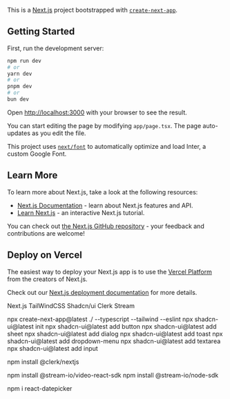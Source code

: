 This is a [Next.js](https://nextjs.org/) project bootstrapped with [`create-next-app`](https://github.com/vercel/next.js/tree/canary/packages/create-next-app).

## Getting Started

First, run the development server:

```bash
npm run dev
# or
yarn dev
# or
pnpm dev
# or
bun dev
```

Open [http://localhost:3000](http://localhost:3000) with your browser to see the result.

You can start editing the page by modifying `app/page.tsx`. The page auto-updates as you edit the file.

This project uses [`next/font`](https://nextjs.org/docs/basic-features/font-optimization) to automatically optimize and load Inter, a custom Google Font.

## Learn More

To learn more about Next.js, take a look at the following resources:

- [Next.js Documentation](https://nextjs.org/docs) - learn about Next.js features and API.
- [Learn Next.js](https://nextjs.org/learn) - an interactive Next.js tutorial.

You can check out [the Next.js GitHub repository](https://github.com/vercel/next.js/) - your feedback and contributions are welcome!

## Deploy on Vercel

The easiest way to deploy your Next.js app is to use the [Vercel Platform](https://vercel.com/new?utm_medium=default-template&filter=next.js&utm_source=create-next-app&utm_campaign=create-next-app-readme) from the creators of Next.js.

Check out our [Next.js deployment documentation](https://nextjs.org/docs/deployment) for more details.




Next.js
TailWindCSS
Shadcn/ui
Clerk
Stream





npx create-next-app@latest ./ --typescript --tailwind --eslint
npx shadcn-ui@latest init
npx shadcn-ui@latest add button
npx shadcn-ui@latest add sheet
npx shadcn-ui@latest add dialog
npx shadcn-ui@latest add toast
npx shadcn-ui@latest add dropdown-menu
npx shadcn-ui@latest add textarea
npx shadcn-ui@latest add input

npm install @clerk/nextjs

npm install @stream-io/video-react-sdk
npm install @stream-io/node-sdk

npm i react-datepicker